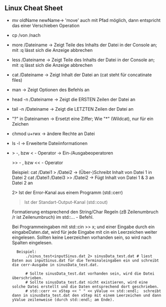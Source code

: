 ## Linux Cheat Sheet

+ mv oldName newName-> 'move' auch mit Pfad möglich, dann entspricht das einer Verschieben Operation

+ cp /von /nach

+ more /Dateiname 	-> Zeigt Teile des Inhalts der Datei in der Console an; mit :q  lässt sich die Anzeige abbrechen
+ less /Dateiname 	-> Zeigt Teile des Inhalts der Datei in der Console an; mit :q lässt sich die Anzeige abbrechen
+ cat /Dateiname		-> Zeigt Inhalt der Datei an (cat steht für concatinate files)

+ man <Befehl> 		-> Zeigt Optionen des Befehls an

+ head -n <AnzahlZeilen> /Dateiname -> Zeigt die ERSTEN Zeilen der Datei an
+ tail -n <AnzahlZeilen> /Dateiname -> Zeigt die LETZTEN Zeilen der Datei an

+ "?" in Dateinamen 	-> Ersetzt eine Ziffer; Wie "*" (Wildcat), nur für ein Zeichen

+ chmod u+rwx		-> ändere Rechte an Datei

+ ls -l 			-> Erweiterte Dateiinformationen

+ \> -, bzw < - Operator			-> Ein-/Ausgabeoperatoren

	\>> - , bzw << - Operator

	Beispiel:
		cat /Datei1 > /Datei2 -> (Über-)Schreibt Inhalt von Datei 1 in Datei 2
		cat /Datei1 /Datei3 >> /Datei2 -> Fügt Inhalt von Datei 1 & 3 an Datei 2 an

  2> Ist der Error-Kanal aus einem Programm (std::cerr)
	> Ist der Standart-Output-Kanal (std::cout)

	Formatierung entsprechend den String/Char Regeln (zB Zeilenumbruch /r ist Zeilenumbruch) im std::... - Befehl.

	Bei Programmeingaben mit std::cin >> x; und einer Eingabe durch ein eingabeDaten.dat, wird für jede Eingabe mit cin ein Leerzeichen weiter eingelesen. Sollten keine Leerzeichen vorhanden sein, so wird nach Spalten eingelesen.

		Beispiel:
			./sinus_test<inputSinus.dat 2> sinusData_test.dat # liest Daten aus inputSinus.dat für die Terminaleingaben ein und schreibt die cerr-Ausgabe in sinusData_test.dat.

			# Sollte sinusData_test.dat vorhanden sein, wird die Datei überschrieben.
			# Sollte sinusData_test.dat nicht existieren, wird eine solche Datei erstellt und die Daten entsprechend dort geschrieben.
			# std::cerr << xStep << " " << yValue << std::endl;  schreibt dann in sinusData_test.dat den xStep mit einem Leerzeichen und dann yValue zeilenweise (durch std::endl; am Ende).
